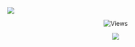 <img src="https://media.discordapp.net/attachments/941719236374593596/965316407996862505/unknown-80A7DDU.png?width=601&height=350">
<p align="center"> <img src="https://gpvc.arturio.dev/bl-d" alt="Views" /> </p>
<p align="center">
  <a href="http://discord.com">
    <img src="https://discord.c99.nl/widget/theme-4/349578395518238721.png"/>
     </a>
</p>
